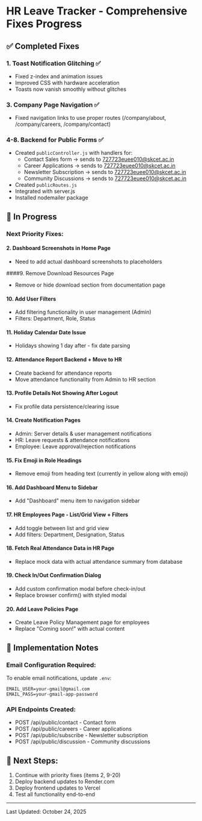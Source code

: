 # HR Leave Tracker - Comprehensive Fixes Progress

## ✅ Completed Fixes

### 1. Toast Notification Glitching ✅
- Fixed z-index and animation issues
- Improved CSS with hardware acceleration
- Toasts now vanish smoothly without glitches

### 3. Company Page Navigation ✅
- Fixed navigation links to use proper routes (/company/about, /company/careers, /company/contact)

### 4-8. Backend for Public Forms ✅
- Created `publicController.js` with handlers for:
  - Contact Sales form → sends to 727723euee010@skcet.ac.in
  - Career Applications → sends to 727723euee010@skcet.ac.in
  - Newsletter Subscription → sends to 727723euee010@skcet.ac.in
  - Community Discussions → sends to 727723euee010@skcet.ac.in
- Created `publicRoutes.js`
- Integrated with server.js
- Installed nodemailer package

## 🔄 In Progress

### Next Priority Fixes:

#### 2. Dashboard Screenshots in Home Page
- Need to add actual dashboard screenshots to placeholders

####9. Remove Download Resources Page
- Remove or hide download section from documentation page

#### 10. Add User Filters
- Add filtering functionality in user management (Admin)
- Filters: Department, Role, Status

#### 11. Holiday Calendar Date Issue
- Holidays showing 1 day after - fix date parsing

#### 12. Attendance Report Backend + Move to HR
- Create backend for attendance reports
- Move attendance functionality from Admin to HR section

#### 13. Profile Details Not Showing After Logout
- Fix profile data persistence/clearing issue

#### 14. Create Notification Pages
- Admin: Server details & user management notifications
- HR: Leave requests & attendance notifications
- Employee: Leave approval/rejection notifications

#### 15. Fix Emoji in Role Headings
- Remove emoji from heading text (currently in yellow along with emoji)

#### 16. Add Dashboard Menu to Sidebar
- Add "Dashboard" menu item to navigation sidebar

#### 17. HR Employees Page - List/Grid View + Filters
- Add toggle between list and grid view
- Add filters: Department, Designation, Status

#### 18. Fetch Real Attendance Data in HR Page
- Replace mock data with actual attendance summary from database

#### 19. Check In/Out Confirmation Dialog
- Add custom confirmation modal before check-in/out
- Replace browser confirm() with styled modal

#### 20. Add Leave Policies Page
- Create Leave Policy Management page for employees
- Replace "Coming soon!" with actual content

## 📝 Implementation Notes

### Email Configuration Required:
To enable email notifications, update `.env`:
```
EMAIL_USER=your-gmail@gmail.com
EMAIL_PASS=your-gmail-app-password
```

### API Endpoints Created:
- POST /api/public/contact - Contact form
- POST /api/public/careers - Career applications
- POST /api/public/subscribe - Newsletter subscription
- POST /api/public/discussion - Community discussions

## 🚀 Next Steps:
1. Continue with priority fixes (items 2, 9-20)
2. Deploy backend updates to Render.com
3. Deploy frontend updates to Vercel
4. Test all functionality end-to-end

---
Last Updated: October 24, 2025
